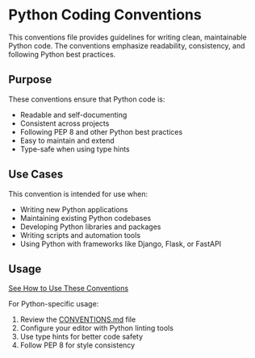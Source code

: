 # Python Coding Conventions

This conventions file provides guidelines for writing clean, maintainable Python code. The conventions emphasize readability, consistency, and following Python best practices.

## Purpose

These conventions ensure that Python code is:
- Readable and self-documenting
- Consistent across projects
- Following PEP 8 and other Python best practices
- Easy to maintain and extend
- Type-safe when using type hints

## Use Cases

This convention is intended for use when:
- Writing new Python applications
- Maintaining existing Python codebases
- Developing Python libraries and packages
- Writing scripts and automation tools
- Using Python with frameworks like Django, Flask, or FastAPI

## Usage

[See How to Use These Conventions](https://github.com/Aider-AI/conventions#how-to-use-these-conventions)

For Python-specific usage:
1. Review the [CONVENTIONS.md](CONVENTIONS.md) file
2. Configure your editor with Python linting tools
3. Use type hints for better code safety
4. Follow PEP 8 for style consistency
